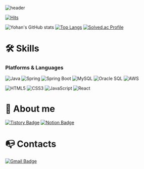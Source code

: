 ![header](https://capsule-render.vercel.app/api?type=waving&color=auto&height=250&section=header&text=Hi%20there)

[![Hits](https://hits.seeyoufarm.com/api/count/incr/badge.svg?url=https%3A%2F%2Fgithub.com%2Fjkim6115&count_bg=%2379C83D&title_bg=%23555555&icon=&icon_color=%23E7E7E7&title=views&edge_flat=false)](https://hits.seeyoufarm.com)

![Yohan's GitHub stats](https://github-readme-stats.vercel.app/api?username=jkim6115&show_icons=true&bg_color=00000000) [![Top Langs](https://github-readme-stats.vercel.app/api/top-langs/?username=jkim6115&layout=compact)](https://github.com/jkim6115/github-readme-stats) [![Solved.ac Profile](http://mazassumnida.wtf/api/v2/generate_badge?boj=jkim6115)](https://solved.ac/jkim6115/)

# 🛠️ Skills
### Platforms & Languages
![Java](https://img.shields.io/badge/Java-007396.svg?&style=for-the-badge&logo=Java&logoColor=white)
![Spring](https://img.shields.io/badge/Spring-6DB33F.svg?&style=for-the-badge&logo=Spring&logoColor=white)
![Spring Boot](https://img.shields.io/badge/spring%20boot-6DB33F.svg?&style=for-the-badge&logo=springboot&logoColor=white)
![MySQL](https://img.shields.io/badge/MySQL-4479A1.svg?&style=for-the-badge&logo=MySQL&logoColor=white)
![Oracle SQL](https://img.shields.io/badge/Oracle%20SQL-F80000.svg?&style=for-the-badge&logo=Oracle&logoColor=white)
![AWS](https://img.shields.io/badge/AWS-232F3E.svg?&style=for-the-badge&logo=amazonaws&logoColor=white)

![HTML5](https://img.shields.io/badge/HTML5-E34F26.svg?&style=for-the-badge&logo=HTML5&logoColor=white)
![CSS3](https://img.shields.io/badge/CSS3-1572B6.svg?&style=for-the-badge&logo=CSS3&logoColor=white)
![JavaScript](https://img.shields.io/badge/JavaScript-F7DF1E.svg?&style=for-the-badge&logo=JavaScript&logoColor=white)
![React](https://img.shields.io/badge/React-61DAFB.svg?&style=for-the-badge&logo=React&logoColor=white)

# 💫 About me
[![Tistory Badge](http://img.shields.io/badge/Tistory-orange?style=for-the-badge&logo=Tistory&link=https://yhkim1.tistory.com/)](https://yhkim1.tistory.com/)
[![Notion Badge](https://img.shields.io/badge/Notion-000000?style=for-the-badge&logo=Notion&logoColor=white&link=https://serious-maple-bad.notion.site/87283530f9af4cf78f49392711905998)](https://serious-maple-bad.notion.site/87283530f9af4cf78f49392711905998)

# 📭 Contacts
[![Gmail Badge](https://img.shields.io/badge/Gmail-d14836?style=flat-square&logo=Gmail&logoColor=white&link=jkim6115@gmail.com)](mailto:jkim6115@gmail.com)


